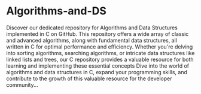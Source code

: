 # Algorithms-and-DS
Discover our dedicated repository for Algorithms and Data Structures implemented in C on GitHub.
This repository offers a wide array of classic and advanced algorithms, along with fundamental data structures, all written in C for optimal performance and efficiency. Whether you're delving into sorting algorithms, searching algorithms, or intricate data structures like linked lists and trees, our C repository provides a valuable resource for both learning and implementing these essential concepts
Dive into the world of algorithms and data structures in C, expand your programming skills, and contribute to the growth of this valuable resource for the developer community...
